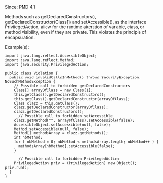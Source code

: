 Since: PMD 4.1

Methods such as getDeclaredConstructors(), getDeclaredConstructor(Class[]) and setAccessible(),
as the interface PrivilegedAction, allow for the runtime alteration of variable, class, or
method visibility, even if they are private. This violates the principle of encapsulation.

Example(s):
```
import java.lang.reflect.AccessibleObject;
import java.lang.reflect.Method;
import java.security.PrivilegedAction;

public class Violation {
  public void invalidCallsInMethod() throws SecurityException, NoSuchMethodException {
    // Possible call to forbidden getDeclaredConstructors
    Class[] arrayOfClass = new Class[1];
    this.getClass().getDeclaredConstructors();
    this.getClass().getDeclaredConstructor(arrayOfClass);
    Class clazz = this.getClass();
    clazz.getDeclaredConstructor(arrayOfClass);
    clazz.getDeclaredConstructors();
      // Possible call to forbidden setAccessible
    clazz.getMethod("", arrayOfClass).setAccessible(false);
    AccessibleObject.setAccessible(null, false);
    Method.setAccessible(null, false);
    Method[] methodsArray = clazz.getMethods();
    int nbMethod;
    for ( nbMethod = 0; nbMethod < methodsArray.length; nbMethod++ ) {
      methodsArray[nbMethod].setAccessible(false);
    }

      // Possible call to forbidden PrivilegedAction
    PrivilegedAction priv = (PrivilegedAction) new Object(); priv.run();
  }
}
```
